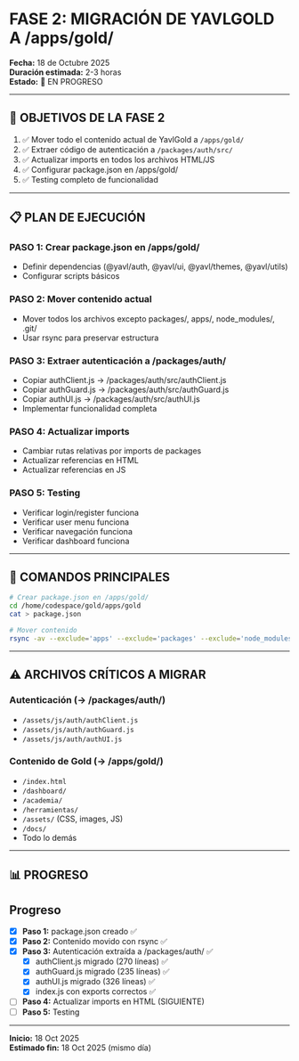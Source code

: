 # FASE 2: MIGRACIÓN DE YAVLGOLD A /apps/gold/

**Fecha:** 18 de Octubre 2025  
**Duración estimada:** 2-3 horas  
**Estado:** 🔄 EN PROGRESO

---

## 🎯 OBJETIVOS DE LA FASE 2

1. ✅ Mover todo el contenido actual de YavlGold a `/apps/gold/`
2. ✅ Extraer código de autenticación a `/packages/auth/src/`
3. ✅ Actualizar imports en todos los archivos HTML/JS
4. ✅ Configurar package.json en /apps/gold/
5. ✅ Testing completo de funcionalidad

---

## 📋 PLAN DE EJECUCIÓN

### PASO 1: Crear package.json en /apps/gold/
- Definir dependencias (@yavl/auth, @yavl/ui, @yavl/themes, @yavl/utils)
- Configurar scripts básicos

### PASO 2: Mover contenido actual
- Mover todos los archivos excepto packages/, apps/, node_modules/, .git/
- Usar rsync para preservar estructura

### PASO 3: Extraer autenticación a /packages/auth/
- Copiar authClient.js → /packages/auth/src/authClient.js
- Copiar authGuard.js → /packages/auth/src/authGuard.js
- Copiar authUI.js → /packages/auth/src/authUI.js
- Implementar funcionalidad completa

### PASO 4: Actualizar imports
- Cambiar rutas relativas por imports de packages
- Actualizar referencias en HTML
- Actualizar referencias en JS

### PASO 5: Testing
- Verificar login/register funciona
- Verificar user menu funciona
- Verificar navegación funciona
- Verificar dashboard funciona

---

## 🔧 COMANDOS PRINCIPALES

```bash
# Crear package.json en /apps/gold/
cd /home/codespace/gold/apps/gold
cat > package.json

# Mover contenido
rsync -av --exclude='apps' --exclude='packages' --exclude='node_modules' --exclude='.git' --exclude='pnpm-*' --exclude='package.json' /home/codespace/gold/ /home/codespace/gold/apps/gold/
```

---

## ⚠️ ARCHIVOS CRÍTICOS A MIGRAR

### Autenticación (→ /packages/auth/)
- `/assets/js/auth/authClient.js`
- `/assets/js/auth/authGuard.js`
- `/assets/js/auth/authUI.js`

### Contenido de Gold (→ /apps/gold/)
- `/index.html`
- `/dashboard/`
- `/academia/`
- `/herramientas/`
- `/assets/` (CSS, images, JS)
- `/docs/`
- Todo lo demás

---

## 📊 PROGRESO

## Progreso

- [x] **Paso 1:** package.json creado ✅
- [x] **Paso 2:** Contenido movido con rsync ✅
- [x] **Paso 3:** Autenticación extraída a /packages/auth/ ✅
  - [x] authClient.js migrado (270 líneas) ✅
  - [x] authGuard.js migrado (235 líneas) ✅
  - [x] authUI.js migrado (326 líneas) ✅
  - [x] index.js con exports correctos ✅
- [ ] **Paso 4:** Actualizar imports en HTML (SIGUIENTE)
- [ ] **Paso 5:** Testing

---

**Inicio:** 18 Oct 2025  
**Estimado fin:** 18 Oct 2025 (mismo día)
